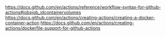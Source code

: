 https://docs.github.com/en/actions/reference/workflow-syntax-for-github-actions#jobsjob_idcontainervolumes
https://docs.github.com/en/actions/creating-actions/creating-a-docker-container-action
https://docs.github.com/en/actions/creating-actions/dockerfile-support-for-github-actions